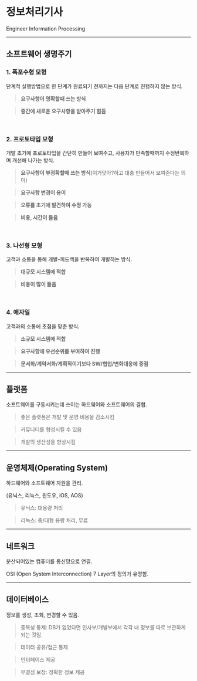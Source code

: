 # 정보처리기사
Engineer Information Processing

---

## 소프트웨어 생명주기

### 1. 폭포수형 모형

단계적 실행방법으로 한 단계가 완료되기 전까지는 다음 단계로 진행하지 않는 방식.

> **요구사항이 명확할때 쓰는 방식**

> **중간에 새로운 요구사항을 받아주기 힘듬**

<br/>


### 2. 프로토타입 모형

개발 초기에 프로토타입을 간단히 만들어 보여주고, 사용자가 만족할때까지 수정반복하며 개선해 나가는 방식.

> **요구사항이 부정확할때 쓰는 방식**(이거맞아?하고 대충 만들어서 보여준다는 의미)

> **요구사항 변경이 용이**

> **오류를 초기에 발견하여 수정 가능**

> **비용, 시간이 들음**

<br/>

### 3. 나선형 모형

고객과 소통을 통해 개발-피드백을 반복하여 개발하는 방식.

> **대규모 시스템에 적합**

> **비용이 많이 들음**

<br/>

### 4. 애자일

고객과의 소통에 초점을 맞춘 방식.

> **소규모 시스템에 적합**

> **요구사항에 우선순위를 부여하여 진행**

> **문서화/계약서화/계획적이기보다 SW/협업/변화대응에 중점**

---

## 플랫폼

소프트웨어를 구동시키는데 쓰이는 하드웨어와 소프트웨어의 결합.

> 좋은 플랫폼은 개발 및 운영 비용을 감소시킴

> 커뮤니티를 형성시킬 수 있음

> 개발의 생산성을 향상시킴

---

## 운영체제(Operating System)

하드웨어와 소프트웨어 자원을 관리.

(유닉스, 리눅스, 윈도우, iOS, AOS)

> 유닉스: 대용량 처리

> 리눅스: 중/대형 용량 처리, 무료

---

## 네트워크

분산되어있는 컴퓨터를 통신망으로 연결.

OSI (Open System Interconnection) 7 Layer의 정의가 유명함.

---

## 데이터베이스

정보를 생성, 조회, 변경할 수 있음.

> 중복성 통제: DB가 없었다면 인사부/개발부에서 각각 내 정보를 따로 보관하게 되는 것임.

> 데이터 공유/접근 통제

> 인터페이스 제공

> 무결성 보장: 정확한 정보 제공